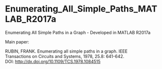 # Enumerating_All_Simple_Paths_MATLAB_R2017a
Enumerating All Simple Paths in a Graph - Developed in MATLAB R2017a

Main paper:                                                    
                                                                   
   RUBIN, FRANK. Enumerating all simple paths in a graph. IEEE     
   Transactions on Circuits and Systems, 1978, 25.8: 641-642.      
   DOI: http://dx.doi.org/10.1109/TCS.1978.1084515  
